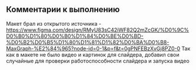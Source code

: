 ## Комментарии к выполнению
Макет брал из открытого источника - https://www.figma.com/design/RMyU83sC42iWF82Q2mZcGK/%D0%9C%D0%B0%D1%80%D0%B0%D1%84%D0%BE%D0%BD-%D0%B2%D0%B5%D1%80%D1%81%D1%82%D0%BA%D0%B8-MaxGraph-%E2%84%965?node-id=0-1&p=f&t=0gPNFEBzXvGj8PZ0-0
Так как в макете не было видео и картинок для слайдера, добавил свои случайные для проверки работоспособности слайдера и запуска видео
